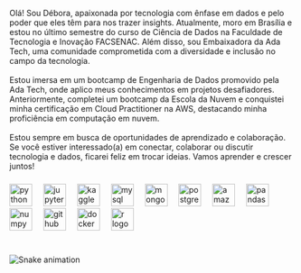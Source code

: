 <p align="left">Olá! Sou Débora, apaixonada por tecnologia com ênfase em dados e pelo poder que eles têm para nos trazer insights. Atualmente, moro em Brasília e estou no último semestre do curso de Ciência de Dados na Faculdade de Tecnologia e Inovação FACSENAC. Além disso, sou Embaixadora da Ada Tech, uma comunidade comprometida com a diversidade e inclusão no campo da tecnologia.<br><br>Estou imersa em um bootcamp de Engenharia de Dados promovido pela Ada Tech, onde aplico meus conhecimentos em projetos desafiadores. Anteriormente, completei um bootcamp da Escola da Nuvem e conquistei minha certificação em Cloud Practitioner na AWS, destacando minha proficiência em computação em nuvem.
  <br><br>Estou sempre em busca de oportunidades de aprendizado e colaboração. Se você estiver interessado(a) em conectar, colaborar ou discutir tecnologia e dados, ficarei feliz em trocar ideias. Vamos aprender e crescer juntos!</p>

###

<div align="left">
  <img src="https://cdn.jsdelivr.net/gh/devicons/devicon/icons/python/python-original.svg" height="40" alt="python logo"  />
  <img width="12" />
  <img src="https://cdn.jsdelivr.net/gh/devicons/devicon/icons/jupyter/jupyter-original.svg" height="40" alt="jupyter logo"  />
  <img width="12" />
  <img src="https://cdn.jsdelivr.net/gh/devicons/devicon/icons/kaggle/kaggle-original.svg" height="40" alt="kaggle logo"  />
  <img width="12" />
  <img src="https://cdn.jsdelivr.net/gh/devicons/devicon/icons/mysql/mysql-original.svg" height="40" alt="mysql logo"  />
  <img width="12" />
  <img src="https://cdn.jsdelivr.net/gh/devicons/devicon/icons/mongodb/mongodb-original.svg" height="40" alt="mongodb logo"  />
  <img width="12" />
  <img src="https://cdn.jsdelivr.net/gh/devicons/devicon/icons/postgresql/postgresql-original.svg" height="40" alt="postgresql logo"  />
  <img width="12" />
  <img src="https://skillicons.dev/icons?i=aws" height="40" alt="amazonwebservices logo"  />
  <img width="12" />
  <img src="https://cdn.simpleicons.org/pandas/150458" height="40" alt="pandas logo"  />
  <img width="12" />
  <img src="https://cdn.jsdelivr.net/gh/devicons/devicon/icons/numpy/numpy-original.svg" height="40" alt="numpy logo"  />
  <img width="12" />
  <img src="https://cdn.jsdelivr.net/gh/devicons/devicon/icons/github/github-original.svg" height="40" alt="github logo"  />
  <img width="12" />
  <img src="https://cdn.simpleicons.org/docker/2496ED" height="40" alt="docker logo"  />
  <img width="12" />
  <img src="https://cdn.jsdelivr.net/gh/devicons/devicon/icons/r/r-original.svg" height="40" alt="r logo"  />
  <img width="12" />
</div>

###

<br clear="both">
<img src="https://raw.githubusercontent.com/deboratech/deboratech/output/snake.svg" alt="Snake animation" />

###
